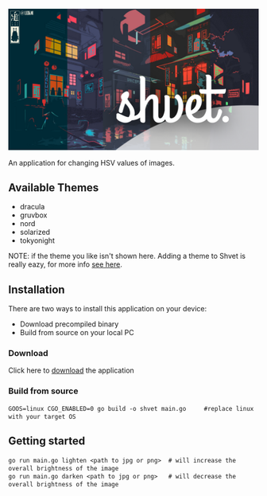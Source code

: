 ![name](assets/name.png)

An application for changing HSV values of images.

## Available Themes

+ dracula
+ gruvbox
+ nord
+ solarized
+ tokyonight

NOTE: if the theme you like isn't shown here. Adding a theme to Shvet is really eazy, for more info [see here](https://example.com).

## Installation

There are two ways to install this application on your device:
+ Download precompiled binary
+ Build from source on your local PC

### Download

Click here to [download](https://example.com) the application

### Build from source

```
GOOS=linux CGO_ENABLED=0 go build -o shvet main.go     #replace linux with your target OS
```

## Getting started

```
go run main.go lighten <path to jpg or png>  # will increase the overall brightness of the image
go run main.go darken <path to jpg or png>   # will decrease the overall brightness of the image
```
